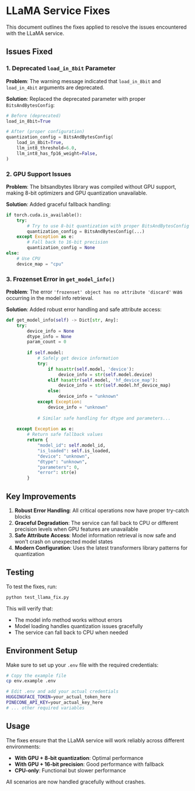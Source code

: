 # LLaMA Service Fixes

This document outlines the fixes applied to resolve the issues encountered with the LLaMA service.

## Issues Fixed

### 1. Deprecated `load_in_8bit` Parameter

**Problem**: The warning message indicated that `load_in_8bit` and `load_in_4bit` arguments are deprecated.

**Solution**: Replaced the deprecated parameter with proper `BitsAndBytesConfig`:

```python
# Before (deprecated)
load_in_8bit=True

# After (proper configuration)
quantization_config = BitsAndBytesConfig(
    load_in_8bit=True,
    llm_int8_threshold=6.0,
    llm_int8_has_fp16_weight=False,
)
```

### 2. GPU Support Issues

**Problem**: The bitsandbytes library was compiled without GPU support, making 8-bit optimizers and GPU quantization unavailable.

**Solution**: Added graceful fallback handling:

```python
if torch.cuda.is_available():
    try:
        # Try to use 8-bit quantization with proper BitsAndBytesConfig
        quantization_config = BitsAndBytesConfig(...)
    except Exception as e:
        # Fall back to 16-bit precision
        quantization_config = None
else:
    # Use CPU
    device_map = "cpu"
```

### 3. Frozenset Error in `get_model_info()`

**Problem**: The error `'frozenset' object has no attribute 'discard'` was occurring in the model info retrieval.

**Solution**: Added robust error handling and safe attribute access:

```python
def get_model_info(self) -> Dict[str, Any]:
    try:
        device_info = None
        dtype_info = None
        param_count = 0
        
        if self.model:
            # Safely get device information
            try:
                if hasattr(self.model, 'device'):
                    device_info = str(self.model.device)
                elif hasattr(self.model, 'hf_device_map'):
                    device_info = str(self.model.hf_device_map)
                else:
                    device_info = "unknown"
            except Exception:
                device_info = "unknown"
            
            # Similar safe handling for dtype and parameters...
            
    except Exception as e:
        # Return safe fallback values
        return {
            "model_id": self.model_id,
            "is_loaded": self.is_loaded,
            "device": "unknown",
            "dtype": "unknown",
            "parameters": 0,
            "error": str(e)
        }
```

## Key Improvements

1. **Robust Error Handling**: All critical operations now have proper try-catch blocks
2. **Graceful Degradation**: The service can fall back to CPU or different precision levels when GPU features are unavailable
3. **Safe Attribute Access**: Model information retrieval is now safe and won't crash on unexpected model states
4. **Modern Configuration**: Uses the latest transformers library patterns for quantization

## Testing

To test the fixes, run:

```bash
python test_llama_fix.py
```

This will verify that:
- The model info method works without errors
- Model loading handles quantization issues gracefully
- The service can fall back to CPU when needed

## Environment Setup

Make sure to set up your `.env` file with the required credentials:

```bash
# Copy the example file
cp env.example .env

# Edit .env and add your actual credentials
HUGGINGFACE_TOKEN=your_actual_token_here
PINECONE_API_KEY=your_actual_key_here
# ... other required variables
```

## Usage

The fixes ensure that the LLaMA service will work reliably across different environments:

- **With GPU + 8-bit quantization**: Optimal performance
- **With GPU + 16-bit precision**: Good performance with fallback
- **CPU-only**: Functional but slower performance

All scenarios are now handled gracefully without crashes. 